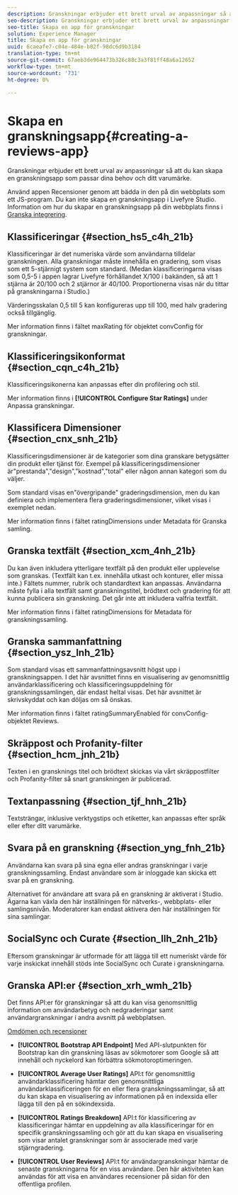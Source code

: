 ```yaml
---
description: Granskningar erbjuder ett brett urval av anpassningar så att du kan skapa en granskningsapp som passar dina behov och ditt varumärke.
seo-description: Granskningar erbjuder ett brett urval av anpassningar så att du kan skapa en granskningsapp som passar dina behov och ditt varumärke.
seo-title: Skapa en app för granskningar
solution: Experience Manager
title: Skapa en app för granskningar
uuid: 6caeafe7-c04e-484e-b02f-98dc6d9b3184
translation-type: tm+mt
source-git-commit: 67aeb3de964473b326c88c3a3f81ff48a6a12652
workflow-type: tm+mt
source-wordcount: '731'
ht-degree: 0%

---
```



# Skapa en granskningsapp{#creating-a-reviews-app}

Granskningar erbjuder ett brett urval av anpassningar så att du kan skapa en granskningsapp som passar dina behov och ditt varumärke.

Använd appen Recensioner genom att bädda in den på din webbplats som ett JS-program. Du kan inte skapa en granskningsapp i Livefyre Studio. Information om hur du skapar en granskningsapp på din webbplats finns i [Granska integrering](/help/implementation/c-app-integrations/c-reviews-integration.md).


## Klassificeringar {#section_hs5_c4h_21b}

Klassificeringar är det numeriska värde som användarna tilldelar granskningen. Alla granskningar måste innehålla en gradering, som visas som ett 5-stjärnigt system som standard. (Medan klassificeringarna visas som 0,5-5 i appen lagrar Livefyre förhållandet X/100 i bakänden, så att 1 stjärna är 20/100 och 2 stjärnor är 40/100. Proportionerna visas när du tittar på granskningarna i Studio.)

Värderingsskalan 0,5 till 5 kan konfigureras upp till 100, med halv gradering också tillgänglig.

Mer information finns i fältet maxRating för objektet convConfig för granskningar.

## Klassificeringsikonformat {#section_cqn_c4h_21b}

Klassificeringsikonerna kan anpassas efter din profilering och stil.

Mer information finns i **[!UICONTROL Configure Star Ratings]** under Anpassa granskningar.

## Klassificera Dimensioner {#section_cnx_snh_21b}

Klassificeringsdimensioner är de kategorier som dina granskare betygsätter din produkt eller tjänst för. Exempel på klassificeringsdimensioner är&quot;prestanda&quot;,&quot;design&quot;,&quot;kostnad&quot;,&quot;total&quot; eller någon annan kategori som du väljer.

Som standard visas en&quot;övergripande&quot; graderingsdimension, men du kan definiera och implementera flera graderingsdimensioner, vilket visas i exemplet nedan.

Mer information finns i fältet ratingDimensions under Metadata för Granska samling.

## Granska textfält {#section_xcm_4nh_21b}

Du kan även inkludera ytterligare textfält på den produkt eller upplevelse som granskas. (Textfält kan t.ex. innehålla utkast och konturer, eller missa inte.) Fältets nummer, rubrik och standardtext kan anpassas. Användarna måste fylla i alla textfält samt granskningstitel, brödtext och gradering för att kunna publicera sin granskning. Det går inte att inkludera valfria textfält.

Mer information finns i fältet ratingDimensions för Metadata för granskningssamling.

## Granska sammanfattning {#section_ysz_lnh_21b}

Som standard visas ett sammanfattningsavsnitt högst upp i granskningsappen. I det här avsnittet finns en visualisering av genomsnittlig användarklassificering och klassificeringsuppdelning för granskningssamlingen, där endast heltal visas. Det här avsnittet är skrivskyddat och kan döljas om så önskas.

Mer information finns i fältet ratingSummaryEnabled för convConfig-objektet Reviews.

## Skräppost och Profanity-filter {#section_hcm_jnh_21b}

Texten i en gransknings titel och brödtext skickas via vårt skräppostfilter och Profanity-filter så snart granskningen är publicerad.

## Textanpassning {#section_tjf_hnh_21b}

Textsträngar, inklusive verktygstips och etiketter, kan anpassas efter språk eller efter ditt varumärke.

## Svara på en granskning {#section_yng_fnh_21b}

Användarna kan svara på sina egna eller andras granskningar i varje granskningssamling. Endast användare som är inloggade kan skicka ett svar på en granskning.

Alternativet för användare att svara på en granskning är aktiverat i Studio. Ägarna kan växla den här inställningen för nätverks-, webbplats- eller samlingsnivån. Moderatorer kan endast aktivera den här inställningen för sina samlingar.

## SocialSync och Curate {#section_llh_2nh_21b}

Eftersom granskningar är utformade för att lägga till ett numeriskt värde för varje inskickat innehåll stöds inte SocialSync och Curate i granskningarna.

## Granska API:er {#section_xrh_wmh_21b}

Det finns API:er för granskningar så att du kan visa genomsnittlig information om användarbetyg och nedgraderingar samt användargranskningar i andra avsnitt på webbplatsen.

[Omdömen och recensioner](https://api.livefyre.com/docs/apis/by-category/ratings-and-reviews)

* **[!UICONTROL Bootstrap API Endpoint]** Med API-slutpunkten för Bootstrap kan din granskning läsas av sökmotorer som Google så att innehåll och nyckelord kan förbättra sökmotoroptimeringen.

* **[!UICONTROL Average User Ratings]** API:t för genomsnittlig användarklassificering hämtar den genomsnittliga användarklassificeringen för en eller flera granskningssamlingar, så att du kan skapa en visualisering av informationen på en indexsida eller lägga till den på en sökindexsida.

* **[!UICONTROL Ratings Breakdown]** API:t för klassificering av klassificeringar hämtar en uppdelning av alla klassificeringar för en specifik granskningssamling och gör att du kan skapa en visualisering som visar antalet granskningar som är associerade med varje stjärngradering.

* **[!UICONTROL User Reviews]** API:t för användargranskningar hämtar de senaste granskningarna för en viss användare. Den här aktiviteten kan användas för att visa en användares recensioner på sidan för den offentliga profilen.
